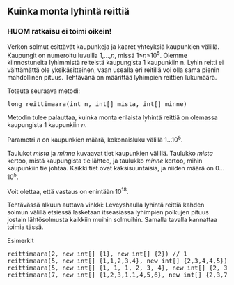 ## Kuinka monta lyhintä reittiä ##
### HUOM ratkaisu ei toimi oikein! ###

Verkon solmut esittävät kaupunkeja ja kaaret yhteyksiä kaupunkien välillä. Kaupungit on numeroitu luvuilla 1,…,<em>n</em>, missä 1≤<em>n</em>≤10<sup>5</sup>. Olemme kiinnostuneita lyhimmistä reiteistä kaupungista 1 kaupunkiin n. Lyhin reitti ei välttämättä ole yksikäsitteinen, vaan usealla eri reitillä voi olla sama pienin mahdollinen pituus. Tehtävänä on määrittää lyhimpien reittien lukumäärä.

Toteuta seuraava metodi:

<pre>long reittimaara(int n, int[] mista, int[] minne)</pre>

Metodin tulee palauttaa, kuinka monta erilaista lyhintä reittiä on olemassa kaupungista 1 kaupunkiin <em>n</em>.

Parametri <em>n</em> on kaupunkien määrä, kokonaisluku välillä 1…10<sup>5</sup>.

Taulukot <em>mista</em> ja <em>minne</em> kuvaavat tiet kaupunkien välillä. Taulukko <em>mista</em> kertoo, mistä kaupungista tie lähtee, ja taulukko <em>minne</em> kertoo, mihin kaupunkiin tie johtaa.
Kaikki tiet ovat kaksisuuntaisia, ja niiden määrä on 0…10<sup>5</sup>.

Voit olettaa, että vastaus on enintään 10<sup>18</sup>.

Tehtävässä alkuun auttava vinkki: Leveyshaulla lyhintä reittiä kahden solmun välillä etsiessä lasketaan itseasiassa lyhimpien polkujen pituus jostain lähtösolmusta kaikkiin muihin solmuihin. Samalla tavalla kannattaa toimia tässä.

Esimerkit

<pre>reittimaara(2, new int[] {1}, new int[] {2}) // 1
reittimaara(5, new int[] {1,1,2,3,4}, new int[] {2,3,4,4,5}) // 2
reittimaara(5, new int[] {1, 1, 1, 2, 3, 4}, new int[] {2, 3, 4, 5, 5, 5}) // 3
reittimaara(7, new int[] {1,2,3,1,1,4,5,6}, new int[] {2,3,7,4,5,6,6,7}) // 3</pre>
